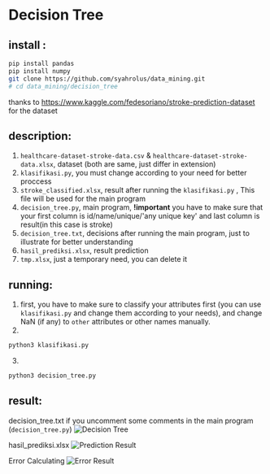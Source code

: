 # Decision Tree

## install :

```bash
pip install pandas
pip install numpy
git clone https://github.com/syahrolus/data_mining.git
# cd data_mining/decision_tree
```

thanks to https://www.kaggle.com/fedesoriano/stroke-prediction-dataset for the dataset

## description:

1. `healthcare-dataset-stroke-data.csv` & `healthcare-dataset-stroke-data.xlsx`, dataset (both are same, just differ in extension)
2. `klasifikasi.py`, you must change according to your need for better proccess
3. `stroke_classified.xlsx`, result after running the `klasifikasi.py` , This file will be used for the main program
4. `decision_tree.py`, main program, __!important__ you have to make sure that your first column is id/name/unique/'any unique key' and last column is result(in this case is stroke)
5. `decision_tree.txt`, decisions after running the main program, just to illustrate for better understanding
6. `hasil_prediksi.xlsx`, result prediction
7. `tmp.xlsx`, just a temporary need, you can delete it

## running:

1. first, you have to make sure to classify your attributes first (you can use `klasifikasi.py` and change them according to your needs), and change NaN (if any) to `other` attributes or other names manually.
2. 
```bash
python3 klasifikasi.py
``` 
3. 
```bash 
python3 decision_tree.py
```

## result:

decision_tree.txt if you uncomment some comments in the main program (`decision_tree.py`)
![Decision Tree](/image/decision_tree.png)

hasil_prediksi.xlsx
![Prediction Result](/image/hasil_rediksi.png)

Error Calculating
![Error Result](/image/error_calc.png)